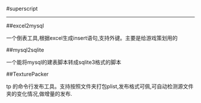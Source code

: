 #superscript
* * *

##excel2mysql


一个倒表工具,根据excel生成insert语句,支持外键。主要是给游戏策划用的

##mysql2sqlite

一个能将mysql的建表脚本转成sqlite3格式的脚本

##TexturePacker

tp 的命令行发布工具。支持按照文件夹打包plist,发布格式可佩,可自动检测源文件夹的变化情况,做增量的发布.

